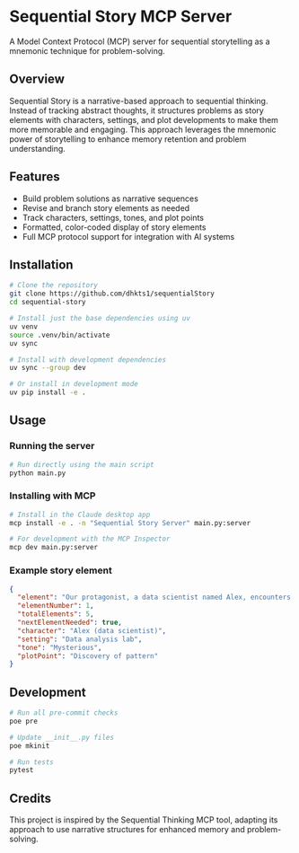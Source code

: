 # Sequential Story MCP Server

A Model Context Protocol (MCP) server for sequential storytelling as a mnemonic technique for problem-solving.

## Overview

Sequential Story is a narrative-based approach to sequential thinking. Instead of tracking abstract thoughts, it structures problems as story elements with characters, settings, and plot developments to make them more memorable and engaging. This approach leverages the mnemonic power of storytelling to enhance memory retention and problem understanding.

## Features

- Build problem solutions as narrative sequences
- Revise and branch story elements as needed
- Track characters, settings, tones, and plot points
- Formatted, color-coded display of story elements
- Full MCP protocol support for integration with AI systems

## Installation

```bash
# Clone the repository
git clone https://github.com/dhkts1/sequentialStory
cd sequential-story

# Install just the base dependencies using uv
uv venv
source .venv/bin/activate
uv sync

# Install with development dependencies
uv sync --group dev

# Or install in development mode
uv pip install -e .
```

## Usage

### Running the server

```bash
# Run directly using the main script
python main.py
```

### Installing with MCP

```bash
# Install in the Claude desktop app
mcp install -e . -n "Sequential Story Server" main.py:server

# For development with the MCP Inspector
mcp dev main.py:server
```

### Example story element

```json
{
  "element": "Our protagonist, a data scientist named Alex, encounters a mysterious pattern in the customer behavior data.",
  "elementNumber": 1,
  "totalElements": 5,
  "nextElementNeeded": true,
  "character": "Alex (data scientist)",
  "setting": "Data analysis lab",
  "tone": "Mysterious",
  "plotPoint": "Discovery of pattern"
}
```

## Development

```bash
# Run all pre-commit checks
poe pre

# Update __init__.py files
poe mkinit

# Run tests
pytest
```

## Credits

This project is inspired by the Sequential Thinking MCP tool, adapting its approach to use narrative structures for enhanced memory and problem-solving.
